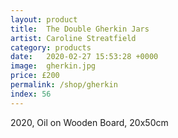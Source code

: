 ```yaml
---
layout: product
title:  The Double Gherkin Jars
artist: Caroline Streatfield
category: products
date:   2020-02-27 15:53:28 +0000
image:  gherkin.jpg
price: £200
permalink: /shop/gherkin
index: 56
---
```

2020, Oil on Wooden Board, 20x50cm
